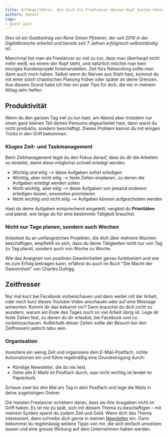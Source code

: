 ```yaml
---
title: Anfängerfehler, die dich als Freelancer deinen Kopf kosten können
authors: manuel
tags:
- guest post
---
```


_Dies ist ein Gastbeitrag von René Simon Pfisterer, der seit 2010 in der Digitalbranche arbeitet und bereits seit 7 Jahren erfolgreich selbstständig ist._

Manchmal hat man als Freelancer so viel zu tun, dass man überhaupt nicht mehr weiß, wo einem der Kopf steht, und natürlich möchte man kein einziges Kundenprojekt hintenanstellen. Zeit fürs Networking sollte man dann auch noch haben. Selbst wenn du Nerven aus Stahl hast, kommst du mit einer solch chaotischen Planung früher oder später an deine Grenzen. Aus diesem Grund habe ich hier ein paar Tips für dich, die mir in meinem Alltag sehr helfen.

<!--truncate-->

## Produktivität

Wenn du den ganzen Tag viel zu tun hast, am Abend aber trotzdem nur einen ganz kleinen Teil deines Pensums abgearbeitet hast, dann warst du nicht produktiv, sondern beschäftigt. Dieses Problem kannst du mit einigen Tricks in den Griff bekommen.

### Kluges Zeit- und Taskmanagement

Beim Zeitmanagement legst du den Fokus darauf, dass du dir die Arbeiten so einteilst, damit diese möglichst schnell erledigt werden.

- Wichtig und eilig --> diese Aufgaben sofort erledigen
- Wichtig, aber nicht eilig --> feste Zeiten einplanen, zu denen die Aufgaben erledigt werden sollen
- Nicht wichtig, aber eilig --> diese Aufgaben von jemand anderem erledigen lassen, ansonsten priorisieren
- Nicht wichtig und nicht eilig --> Aufgaben können aufgeschoben werden

Hast du deine Aufgaben entsprechend eingeteilt, vergibst du **Prioritäten** und planst, wie lange du für eine bestimmte Tätigkeit brauchst.

### Nicht nur Tage planen, sondern auch Wochen

Arbeitest du an umfangreichen Projekten, die dich über mehrere Wochen beschäftigen, empfiehlt es sich, dass du deine Tätigkeiten nicht nur von Tag zu Tag planst, sondern auch von Woche zu Woche.

Wie das Aneignen von positiven Gewohnheiten genau funktioniert und wie es zum Erfolg beitragen kann, erfährst du auch im Buch "Die Macht der Gewohnheit" von Charles Duhigg.

## Zeitfresser

Nur mal kurz bei Facebook vorbeischauen und dann weiter mit der Arbeit, oder noch kurz dieses Youtube-Video anschauen oder auf eine Message antworten. Kommt dir das bekannt vor? Dann brauchst du dich nicht zu wundern, warum am Ende des Tages noch so viel Arbeit übrig ist. Lege dir feste Zeiten fest, zu denen du dir erlaubst, bei Facebook und co. vorbeizuschauen. Außerhalb dieser Zeiten sollte der Besuch bei den Zeitfressern jedoch tabu sein.

### Organisation

Investiere ein wenig Zeit und organisiere dein E-Mail-Postfach, richte Automationen ein und führe regelmäßig eine Grundreinigung durch:

- Kündige Newsletter, die du nie liest.
- Gehe alle E-Mails im Postfach durch, was nicht wichtig ist landet im Papierkorb.

Schaue zwei bis drei Mal am Tag in dein Postfach und lege die Mails in deine zugehörigen Ordner.

Die meisten Freelancer scheitern daran, dass sie ihre Ausgaben nicht im Griff haben. Es ist nie zu spät, sich mit diesem Thema zu beschäftigen – mit meinem System sparst du zudem Zeit und Geld. Wenn dich das Thema interessiert, dann schreibe dich gerne in meinen [Newsletter](https://erfolgreich-freelancer.de/finanzen-im-griff-e-mail-anmeldung/) ein. Darin bekommst du regelmässig weitere Tipps von mir, die sich einfach umsetzen lassen und eine grosse Wirkung auf dein Unternehmen haben werden.

